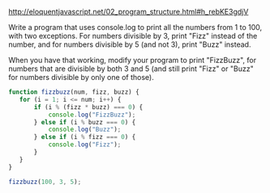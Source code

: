 http://eloquentjavascript.net/02_program_structure.html#h_rebKE3gdjV

Write a program that uses console.log to print all the numbers from 1 to 100, with two exceptions. For numbers divisible by 3, print "Fizz" instead of the number, and for numbers divisible by 5 (and not 3), print "Buzz" instead.

When you have that working, modify your program to print "FizzBuzz", for numbers that are divisible by both 3 and 5 (and still print "Fizz" or "Buzz" for numbers divisible by only one of those).

```javascript
function fizzbuzz(num, fizz, buzz) {    
   for (i = 1; i <= num; i++) {    
       if (i % (fizz * buzz) === 0) {
           console.log("FizzBuzz");
       } else if (i % buzz === 0) {
           console.log("Buzz");
       } else if (i % fizz === 0) {
           console.log("Fizz");
       }   
   }  
}    

fizzbuzz(100, 3, 5);
```
